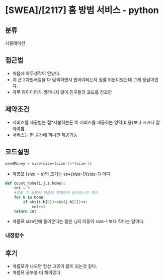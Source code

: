 # [SWEA]/[2117] 홈 방범 서비스 - python

## 분류
시뮬레이션

## 접근법
- 처음에 아무생각이 안났다.
- 이 큰 2차원배열을 다 탐색하면서 풀어야되는지 정말 의문이였는데 그게 정답이였다.
- 아무 아이디어가 생각나지 않아 친구들의 코드를 참조함

## 제약조건
- 서비스를 제공받는 집*지불하는돈 이 서비스를 제공하는 영역(비용)보다 크거나 같아야함
- 서비스는 한 공간에 하나만 제공가능

## 코드설명

```python
needMoney = size*size+(size-1)*(size-1)
```
- 마름모 (size = s)의 크기는 s*s+(size-1)*(size-1) 이다

```python
def count_home(i,j,s,home):
    cnt = 0
    #집을 다 돌면서 마름모 영역안에 들어오는지 체크
    for h in home:
        if abs(i-h[0])+abs(j-h[1])<s:
            cnt+=1
    return cnt
```
- 마름모 size안에 들어온다는 말은 i,j의 이동이 size-1 보다 작다는 말이다.

### 내장함수



## 후기
- 마름모가 나오면 항상 고민이 많이 되는것 같다.
- 마름모 공부를 더 해야겠다.

